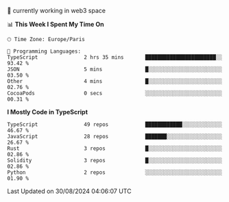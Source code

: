 🔭 currently working in web3 space

<!--START_SECTION:waka-->
📊 **This Week I Spent My Time On** 

```text
🕑︎ Time Zone: Europe/Paris

💬 Programming Languages: 
TypeScript               2 hrs 35 mins       ███████████████████████░░   93.42 % 
JSON                     5 mins              █░░░░░░░░░░░░░░░░░░░░░░░░   03.50 % 
Other                    4 mins              █░░░░░░░░░░░░░░░░░░░░░░░░   02.76 % 
CocoaPods                0 secs              ░░░░░░░░░░░░░░░░░░░░░░░░░   00.31 % 
```

**I Mostly Code in TypeScript** 

```text
TypeScript               49 repos            ████████████░░░░░░░░░░░░░   46.67 % 
JavaScript               28 repos            ███████░░░░░░░░░░░░░░░░░░   26.67 % 
Rust                     3 repos             █░░░░░░░░░░░░░░░░░░░░░░░░   02.86 % 
Solidity                 3 repos             █░░░░░░░░░░░░░░░░░░░░░░░░   02.86 % 
Python                   2 repos             ░░░░░░░░░░░░░░░░░░░░░░░░░   01.90 % 
```




 Last Updated on 30/08/2024 04:06:07 UTC
<!--END_SECTION:waka-->
